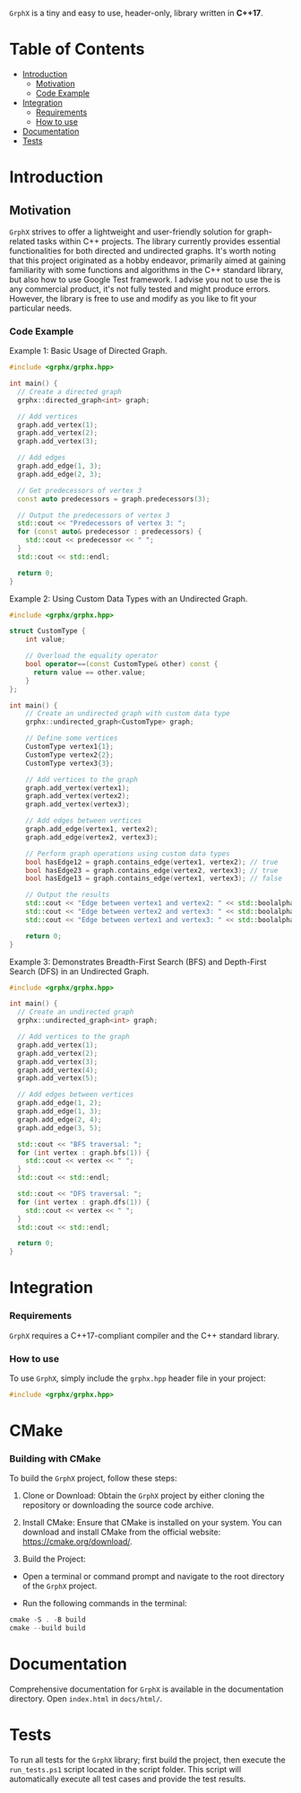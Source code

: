`GrphX` is a tiny and easy to use, header-only, library written in **C++17**.<br/>

# Table of Contents

* [Introduction](#introduction)
  * [Motivation](#motivation)
  * [Code Example](#code-example)
* [Integration](#integration)
  * [Requirements](#requirements)
  * [How to use](#How-to-use)
* [Documentation](#documentation)
* [Tests](#tests)

# Introduction

## Motivation
`GrphX` strives to offer a lightweight and user-friendly solution for graph-related tasks within C++ projects. The library currently provides essential functionalities for both directed and undirected graphs. It's worth noting that this project originated as a hobby endeavor, primarily aimed at gaining familiarity with some functions and algorithms in the C++ standard library, but also how to use Google Test framework. I advise you not to use the is any commercial product, it's not fully tested and might produce errors. However, the library is free to use and modify as you like to fit your particular needs. 

### Code Example
Example 1: Basic Usage of Directed Graph.
```cpp
#include <grphx/grphx.hpp>

int main() {
  // Create a directed graph
  grphx::directed_graph<int> graph;

  // Add vertices
  graph.add_vertex(1);
  graph.add_vertex(2);
  graph.add_vertex(3);

  // Add edges
  graph.add_edge(1, 3);
  graph.add_edge(2, 3);

  // Get predecessors of vertex 3
  const auto predecessors = graph.predecessors(3);

  // Output the predecessors of vertex 3
  std::cout << "Predecessors of vertex 3: ";
  for (const auto& predecessor : predecessors) {
    std::cout << predecessor << " ";
  }
  std::cout << std::endl;

  return 0;
}
```

Example 2: Using Custom Data Types with an Undirected Graph.
```cpp
#include <grphx/grphx.hpp>

struct CustomType {
    int value;

    // Overload the equality operator
    bool operator==(const CustomType& other) const {
      return value == other.value;
    }
};

int main() {
    // Create an undirected graph with custom data type
    grphx::undirected_graph<CustomType> graph;

    // Define some vertices
    CustomType vertex1{1};
    CustomType vertex2{2};
    CustomType vertex3{3};

    // Add vertices to the graph
    graph.add_vertex(vertex1);
    graph.add_vertex(vertex2);
    graph.add_vertex(vertex3);

    // Add edges between vertices
    graph.add_edge(vertex1, vertex2);
    graph.add_edge(vertex2, vertex3);

    // Perform graph operations using custom data types
    bool hasEdge12 = graph.contains_edge(vertex1, vertex2); // true
    bool hasEdge23 = graph.contains_edge(vertex2, vertex3); // true
    bool hasEdge13 = graph.contains_edge(vertex1, vertex3); // false

    // Output the results
    std::cout << "Edge between vertex1 and vertex2: " << std::boolalpha << hasEdge12 << std::endl;
    std::cout << "Edge between vertex2 and vertex3: " << std::boolalpha << hasEdge23 << std::endl;
    std::cout << "Edge between vertex1 and vertex3: " << std::boolalpha << hasEdge13 << std::endl;

    return 0;
}
```

Example 3: Demonstrates Breadth-First Search (BFS) and Depth-First Search (DFS) in an Undirected Graph.
```cpp
#include <grphx/grphx.hpp>

int main() {
  // Create an undirected graph
  grphx::undirected_graph<int> graph;

  // Add vertices to the graph
  graph.add_vertex(1);
  graph.add_vertex(2);
  graph.add_vertex(3);
  graph.add_vertex(4);
  graph.add_vertex(5);

  // Add edges between vertices
  graph.add_edge(1, 2);
  graph.add_edge(1, 3);
  graph.add_edge(2, 4);
  graph.add_edge(3, 5);

  std::cout << "BFS traversal: ";
  for (int vertex : graph.bfs(1)) {
    std::cout << vertex << " ";
  }
  std::cout << std::endl;

  std::cout << "DFS traversal: ";
  for (int vertex : graph.dfs(1)) {
    std::cout << vertex << " ";
  }
  std::cout << std::endl;

  return 0;
}
```

# Integration

### Requirements
`GrphX` requires a C++17-compliant compiler and the C++ standard library.

### How to use
To use `GrphX`, simply include the `grphx.hpp` header file in your project:

```cpp
#include <grphx/grphx.hpp>
```

# CMake

### Building with CMake
To build the `GrphX` project, follow these steps:

1. Clone or Download: Obtain the `GrphX` project by either cloning the repository or downloading the source code archive.

2. Install CMake: Ensure that CMake is installed on your system. You can download and install CMake from the official website: https://cmake.org/download/.

3. Build the Project:

- Open a terminal or command prompt and navigate to the root directory of the `GrphX` project.

- Run the following commands in the terminal:
```ps1 
cmake -S . -B build
cmake --build build
```

# Documentation
Comprehensive documentation for `GrphX` is available in the documentation directory. Open `index.html` in `docs/html/`.

# Tests
To run all tests for the `GrphX` library; first build the project, then execute the `run_tests.ps1` script located in the script folder. This script will automatically execute all test cases and provide the test results.


